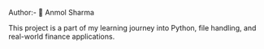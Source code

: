 
Author:-
👤 Anmol Sharma

This project is a part of my learning journey into Python, file handling, and real-world finance applications.
